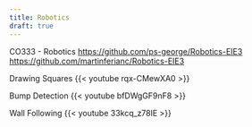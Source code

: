 ```yaml
---
title: Robotics
draft: true
---
```


CO333 - Robotics
https://github.com/ps-george/Robotics-EIE3
https://github.com/martinferianc/Robotics-EIE3

Drawing Squares
{{< youtube rqx-CMewXA0 >}}

Bump Detection
{{< youtube bfDWgGF9nF8 >}}

Wall Following
{{< youtube 33kcq_z78lE >}}


